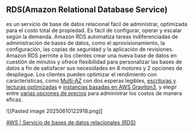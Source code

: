## RDS(Amazon Relational Database Service)

es un servicio de base de datos relacional fácil de administrar, optimizada para el costo total de propiedad. Es fácil de configurar, operar y escalar según la demanda. Amazon RDS automatiza tareas indiferenciadas de administración de bases de datos, como el aprovisionamiento, la configuración, las copias de seguridad y la aplicación de revisiones. Amazon RDS permite a los clientes crear una nueva base de datos en cuestión de minutos y ofrece flexibilidad para personalizar las bases de datos a fin de satisfacer sus necesidades en 8 motores y 2 opciones de despliegue. Los clientes pueden optimizar el rendimiento con características, como [Multi-AZ](https://aws.amazon.com/rds/features/multi-az/) con dos esperas legibles, [escrituras y lecturas optimizadas](https://aws.amazon.com/rds/features/#product-features#rds-features#customizable-performance) e [instancias basadas en AWS Graviton3](https://aws.amazon.com/rds/instance-types/), y elegir entre [varias opciones de precios](https://aws.amazon.com/rds/pricing/) para administrar los costos de manera eficaz.

![[Pasted image 20250610122918.png]]

[AWS | Servicio de bases de datos relacionales (RDS)](https://aws.amazon.com/es/rds/)

